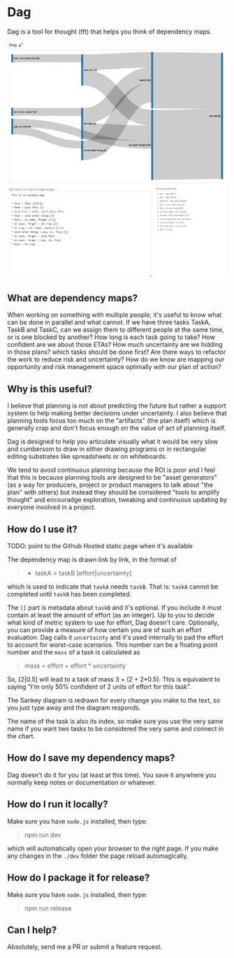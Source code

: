 # Dag

Dag is a tool for thought (tft) that helps you think of dependency maps.

![Dag Screenshot](https://github.com/stefanom/dag/blob/main/images/dag.png?raw=true)

## What are dependency maps?

When working on something with multiple people, it's useful to know what can be
done in parallel and what cannot. If we have three tasks TaskA, TaskB and TaskC, can
we assign them to different people at the same time, or is one blocked by another?
How long is each task going to take? How confident are we about those ETAs? How
much uncertainty are we hidding in those plans? which tasks should be done first?
Are there ways to refactor the work to reduce risk and uncertainty? How do we know
are mapping our opportunity and risk management space optimally with our plan
of action?

## Why is this useful?

I believe that planning is not about predicting the future but rather a support
system to help making better decisions under uncertainty. I also believe that planning
tools focus too much on the "artifacts" (the plan itself) which is generally crap
and don't focus enough on the value of act of planning itself.

Dag is designed to help you articulate visually what it would be very slow and
cumbersom to draw in either drawing programs or in rectangular editing substrates
like spreadsheets or on whiteboards.

We tend to avoid continuous planning because the ROI is poor and I feel that this
is because planning tools are designed to be "asset generators" (as a way for
producers, project or product managers to talk about "the plan" with others) but
instead they should be considered "tools to amplify thought" and encouradge
exploration, tweaking and continuous updating by everyone involved in a project.

## How do I use it?

TODO: point to the Github Hosted static page when it's available

The dependency map is drawn link by link, in the format of

> * taskA > taskB [effort|uncertainty]

which is used to indicate that `taskA` needs `taskB`. That is: `taskA` cannot be
completed until `taskB` has been completed.

The `[]` part is metadata about `taskB` and it's optional. If you include it must
contain at least the amount of effort (as an integer). Up to you to decide what
kind of metric system to use for effort, Dag doesn't care. Optionally, you can
provide a measure of how certain you are of such an effort evaluation. Dag calls it
`uncertainty` and it's used internally to pad the effort to account for worst-case
scenarios. This number can be a floating point number and the `mass` of a task
is calculated as

> mass = effort + effort * uncertainty

So, [2|0.5] will lead to a task of mass 3 = (2 + 2*0.5). This is equivalent to
saying "I'm only 50% confident of 2 units of effort for this task".

The Sankey diagram is redrawn for every change you make to the text, so you just
type away and the diagram responds.

The name of the task is also its index, so make sure you use the very same name
if you want two tasks to be considered the very same and connect in the chart.

## How do I save my dependency maps?

Dag doesn't do it for you (at least at this time). You save it anywhere you normally keep notes or documentation or whatever.

## How do I run it locally?

Make sure you have `node.js` installed, then type:

> npm run dev

which will automatically open your browser to the right page. If you
make any changes in the `./dev` folder the page reload automagically.

## How do I package it for release?

Make sure you have `node.js` installed, then type:

> npm run release

## Can I help?

Absolutely, send me a PR or submit a feature request.
